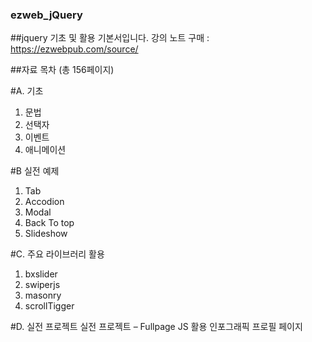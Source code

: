 ### ezweb_jQuery
##jquery 기초 및 활용 기본서입니다.
강의 노트 구매 : https://ezwebpub.com/source/


##자료 목차 (총 156페이지)

#A. 기초 
01. 문법
02. 선택자 
03. 이벤트 
04. 애니메이션 

#B 실전 예제 
1. Tab 
2. Accodion 
3. Modal 
4. Back To top 
5. Slideshow 

#C. 주요 라이브러리 활용 
1. bxslider  
2. swiperjs 
3. masonry 
4. scrollTigger  

#D. 실전 프로젝트 
실전 프로젝트 – Fullpage JS 활용 인포그래픽 프로필 페이지 
